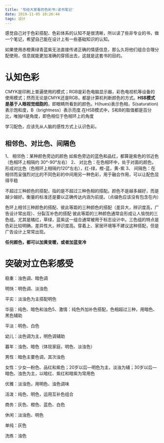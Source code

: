 ```yaml
---
title: '写给大家看的色彩书:读书笔记'
date: 2019-11-05 10:26:44
tags: 设计
---
```

感觉自己对于色彩搭配、色彩体系的认知不是很清晰，所以读了些非专业的书，做一个笔记，希望自己能在设计上有一些基础知识的认知。

如果使用赤橙黄绿青蓝紫无法直接传递正确的情感信息，那么久将他们组合合理分配使用，信息就能更加准确的穿搭出去，这就是这套书的目的。

<!--more-->

# 认知色彩

CMYK是印刷上普遍使用的模式；RGB是彩色电脑显示器，彩色电视机等设备的使用模式；然而无论是CMYK还是RGB，都是计算机判断颜色的方式。**HSB模式是基于人眼视觉细胞的**，即眼睛所看到的颜色。H(hues)表示色相，S(saturation)表示饱和度，B（brightness）表示亮度.在HSB模式中，S和B的取值都是百分比，唯独H是角度，即色相位于色相环上的角度

学习配色，应该先从人脑的感性方式上认识色彩。

## 相邻色、对比色、间隔色

1、 相邻色：某种颜色旁边的颜色 如紫色旁边的蓝色和品红，都算是紫色的邻近色（色相环上相隔约 30°-90°左右）
2、 对比色：在色相环中，处于对面的颜色，形成对比色（色相环上相隔约120°左右），红-绿，橙-蓝，黄-紫
3、 间隔色：在相邻而呈强烈对比的不同色彩的中间用另一种色彩，用于融合作用，可以让配色显得平稳

不超过三种颜色的搭配，指的是不超过三种色相的搭配。颜色不是越多越好，而是越少越好。衡量的标准还是要以正确传达内涵为前提。（点缀色应该没有包含在内）

色环上相邻三种颜色的搭配、彼此等距的三种颜色的搭配（差异大，辨识度高，广告设计常出现）、分裂互补色的搭配
彼此等距的三种颜色通常会形成让人愉悦的三色组。尤其是橘红，草绿，蓝紫这一组合通常被用于标志设计中。三色组的特点是色彩比较明确，差异性大，辨识度高。穿着上、家居环境等不建议这种搭配，但是广告设计上常常出现。

**任何颜色，都可以加黄变暖，或者加蓝变冷**

# 突破对立色彩感受

稳重：浊色调、暗色调

明快：明色调、淡浊色

平实：淡浊色为主搭配明色

华丽：纯色、暗色和浊色5、激情：纯色外加补色搭配，色相超过三种，用暗色、黑色辅助

平淡：明色、白色

幼儿：淡色调为主，明色调辅助

暮年：浊色、暗色（体现家庭，明色、淡浊色）

男性：暗色主要色调，其次浊色

女性：少女—粉色、品红和紫色；20岁以后—明色为主，淡浊为辅；30岁以后—暗色、浊色为主，以暗红、紫红和暗紫为常用色

优雅：淡浊色，用明色、浊色调味

活泼：纯色、明色，运用互补色组合

商务：灰色、橙色、蓝色、白色

休闲：淡浊色、明色

单纯：灰色

洗练：浊色